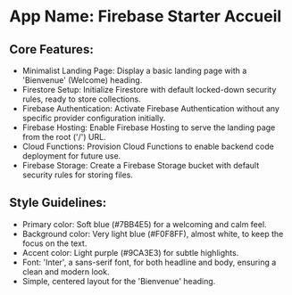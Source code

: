 # **App Name**: Firebase Starter Accueil

## Core Features:

- Minimalist Landing Page: Display a basic landing page with a 'Bienvenue' (Welcome) heading.
- Firestore Setup: Initialize Firestore with default locked-down security rules, ready to store collections.
- Firebase Authentication: Activate Firebase Authentication without any specific provider configuration initially.
- Firebase Hosting: Enable Firebase Hosting to serve the landing page from the root ('/') URL.
- Cloud Functions: Provision Cloud Functions to enable backend code deployment for future use.
- Firebase Storage: Create a Firebase Storage bucket with default security rules for storing files.

## Style Guidelines:

- Primary color: Soft blue (#7BB4E5) for a welcoming and calm feel.
- Background color: Very light blue (#F0F8FF), almost white, to keep the focus on the text.
- Accent color: Light purple (#9CA3E3) for subtle highlights.
- Font: 'Inter', a sans-serif font, for both headline and body, ensuring a clean and modern look.
- Simple, centered layout for the 'Bienvenue' heading.